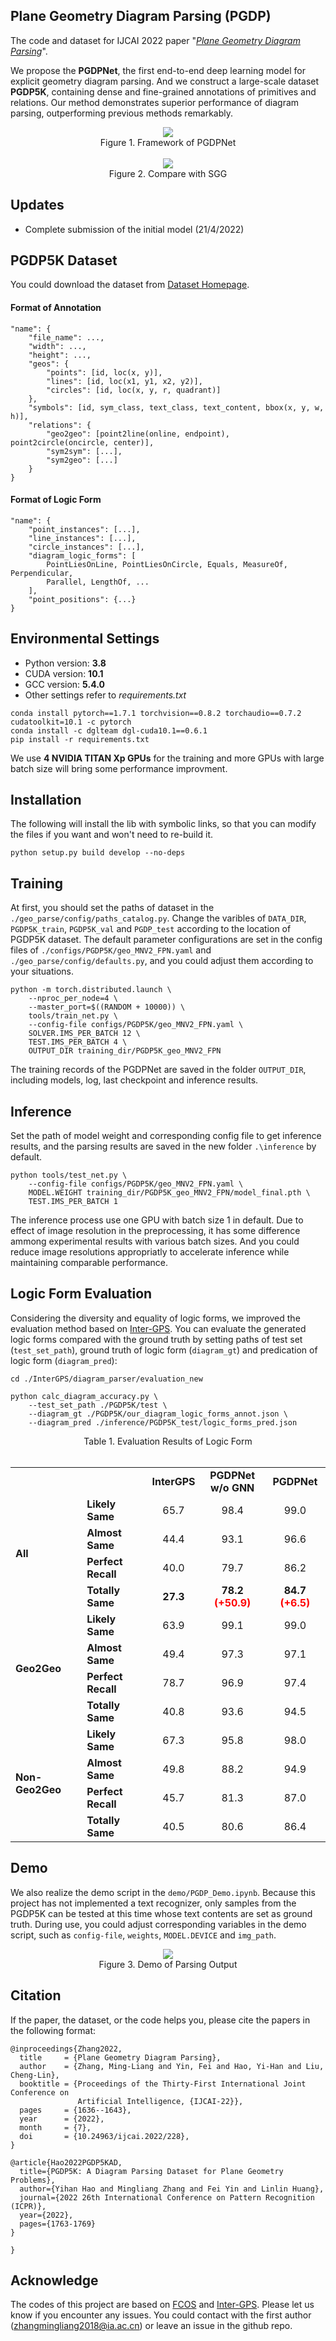 ## Plane Geometry Diagram Parsing (PGDP)

The code and dataset for IJCAI 2022 paper "[*Plane Geometry Diagram Parsing*](https://arxiv.org/pdf/2205.09363.pdf)".

We propose the **PGDPNet**, the first end-to-end deep learning model for explicit geometry diagram parsing. And we construct a large-scale dataset **PGDP5K**, containing dense and fine-grained annotations of primitives and relations. Our method demonstrates superior performance of diagram parsing, outperforming previous methods remarkably.
<div align=center>
	<img src="images/framework.png">
	
</div>
<div align=center>
	Figure 1. Framework of PGDPNet
</div>
</br>
<div align=center>
	<img src="images/compare.png">
</div>
<div align=center>
	Figure 2. Compare with SGG
</div>

## Updates

- Complete submission of the initial model (21/4/2022)

## PGDP5K Dataset
You could download the dataset from [Dataset Homepage](http://www.nlpr.ia.ac.cn/databases/CASIA-PGDP5K/index.html).

#### Format of Annotation
```
"name": {
    "file_name": ...,
    "width": ...,
    "height": ...,
    "geos": {
        "points": [id, loc(x, y)], 
        "lines": [id, loc(x1, y1, x2, y2)],
        "circles": [id, loc(x, y, r, quadrant)]           
    },
    "symbols": [id, sym_class, text_class, text_content, bbox(x, y, w, h)],
    "relations": {
        "geo2geo": [point2line(online, endpoint), point2circle(oncircle, center)],
        "sym2sym": [...],
        "sym2geo": [...]
    }
}
```
#### Format of Logic Form
```
"name": {
    "point_instances": [...],
    "line_instances": [...],
    "circle_instances": [...],
    "diagram_logic_forms": [
        PointLiesOnLine, PointLiesOnCircle, Equals, MeasureOf, Perpendicular, 
        Parallel, LengthOf, ...
    ],
    "point_positions": {...}
}
```
## Environmental Settings
- Python version: **3.8**
- CUDA version: **10.1**
- GCC version: **5.4.0**
- Other settings refer to *requirements.txt*
```
conda install pytorch==1.7.1 torchvision==0.8.2 torchaudio==0.7.2 cudatoolkit=10.1 -c pytorch
conda install -c dglteam dgl-cuda10.1==0.6.1
pip install -r requirements.txt
```

We use **4 NVIDIA TITAN Xp GPUs** for the training and more GPUs with large batch size will bring some performance improvment.

## Installation

The following will install the lib with symbolic links, so that you can modify the files if you want and won't need to re-build it.
```
python setup.py build develop --no-deps
```

## Training

At first, you should set the paths of dataset in the `./geo_parse/config/paths_catalog.py`. Change the varibles of `DATA_DIR`, `PGDP5K_train`, `PGDP5K_val` and `PGDP_test` according to the location of PGDP5K dataset. The default parameter configurations are set in the config files of `./configs/PGDP5K/geo_MNV2_FPN.yaml` and `./geo_parse/config/defaults.py`, and you could adjust them according to your situations.

```
python -m torch.distributed.launch \
    --nproc_per_node=4 \
    --master_port=$((RANDOM + 10000)) \
    tools/train_net.py \
    --config-file configs/PGDP5K/geo_MNV2_FPN.yaml \
    SOLVER.IMS_PER_BATCH 12 \
    TEST.IMS_PER_BATCH 4 \
    OUTPUT_DIR training_dir/PGDP5K_geo_MNV2_FPN
```
The training records of the PGDPNet are saved in the folder `OUTPUT_DIR`, including models, log, last checkpoint and inference results.  

## Inference

Set the path of model weight and corresponding config file to get inference results, and the parsing results are saved in the new folder `.\inference` by default.

```
python tools/test_net.py \
    --config-file configs/PGDP5K/geo_MNV2_FPN.yaml \
    MODEL.WEIGHT training_dir/PGDP5K_geo_MNV2_FPN/model_final.pth \
    TEST.IMS_PER_BATCH 1
```
The inference process use one GPU with batch size 1 in default. Due to effect of image resolution in the preprocessing, it has some difference ammong experimental results with various batch sizes. And you could reduce image resolutions appropriatly to accelerate inference while maintaining comparable performance.

## Logic Form Evaluation

Considering the diversity and equality of logic forms, we improved the evaluation method based on [Inter-GPS](https://github.com/lupantech/InterGPS). You can evaluate the generated logic forms compared with the ground truth by setting paths of test set (`test_set_path`), ground truth of logic form (`diagram_gt`) and predication of logic form (`diagram_pred`):

```
cd ./InterGPS/diagram_parser/evaluation_new
```
```
python calc_diagram_accuracy.py \ 
    --test_set_path ./PGDP5K/test \ 
    --diagram_gt ./PGDP5K/our_diagram_logic_forms_annot.json \ 
    --diagram_pred ./inference/PGDP5K_test/logic_forms_pred.json
```

<div align=center>
	Table 1. Evaluation Results of Logic Form
</div>
</br>
<table align="center">
	<tr>
        <td colspan="2"></td>
	    <td align="center"><b>InterGPS</b></td>
	    <td align="center"><b>PGDPNet<br>w/o GNN</b></td>
	    <td align="center"><b>PGDPNet</b></td>  
	</tr>
    <tr>
        <td rowspan="4"><b>All</b></td>
        <td><b>Likely Same</b></td>
	    <td align="center">65.7</td>
	    <td align="center">98.4</td>
	    <td align="center">99.0</td>  
	</tr>
    <tr>
        <td><b>Almost Same</b></td>
	    <td align="center">44.4</td>
	    <td align="center">93.1</td>
	    <td align="center">96.6</td>  
	</tr>
    <tr>
        <td><b>Perfect Recall</b></td>
	    <td align="center">40.0</td>
	    <td align="center">79.7</td>
	    <td align="center">86.2</td>  
	</tr>
    <tr>
        <td><b>Totally Same</b></td>
	    <td align="center"><b>27.3</b></td>
	    <td align="center"><b>78.2<font color='red'> (+50.9) </font></b></td>
	    <td align="center"><b>84.7<font color='red'> (+6.5) </font></b></td>  
	</tr>
      <tr>
        <td rowspan="4"><b>Geo2Geo</b></td>
        <td><b>Likely Same</b></td>
        <td align="center">63.9</td>
	    <td align="center">99.1</td>
	    <td align="center">99.0</td>
	</tr>
    <tr>
        <td><b>Almost Same</b></td>
        <td align="center">49.4</td>
	    <td align="center">97.3</td>
	    <td align="center">97.1</td>   
	</tr>
    <tr>
        <td><b>Perfect Recall</b></td>
	    <td align="center">78.7</td>
	    <td align="center">96.9</td>
	    <td align="center">97.4</td>  
	</tr>
    <tr>
        <td><b>Totally Same</b></td>
	    <td align="center">40.8</td>
	    <td align="center">93.6</td>
	    <td align="center">94.5</td>  
	</tr>
      <tr>
        <td rowspan="4"><b>Non-Geo2Geo</b></td>
        <td><b>Likely Same</b></td>
	    <td align="center">67.3</td>
	    <td align="center">95.8</td>
	    <td align="center">98.0</td>  
	</tr>
    <tr>
        <td><b>Almost Same</b></td>
	    <td align="center">49.8</td>
	    <td align="center">88.2</td>
	    <td align="center">94.9</td>  
	</tr>
    <tr>
        <td><b>Perfect Recall</b></td>
	    <td align="center">45.7</td>
	    <td align="center">81.3</td>
	    <td align="center">87.0</td>  
	</tr>
    <tr>
        <td><b>Totally Same</b></td>
	    <td align="center">40.5</td>
	    <td align="center">80.6</td>
	    <td align="center">86.4</td>  
	</tr>
</table>

## Demo
We also realize the demo script in the `demo/PGDP_Demo.ipynb`. Because this project has not implemented a text recognizer, only samples from the PGDP5K can be tested at this time whose text contents are set as ground truth. During use, you could adjust corresponding variables in the demo script, such as `config-file`, `weights`, `MODEL.DEVICE` and `img_path`.
<div align=center>
	<img src="images/demo.png">
</div>
<div align=center>
	Figure 3. Demo of Parsing Output
</div>

## Citation

If the paper, the dataset, or the code helps you, please cite the papers in the following format:
```
@inproceedings{Zhang2022,
  title     = {Plane Geometry Diagram Parsing},
  author    = {Zhang, Ming-Liang and Yin, Fei and Hao, Yi-Han and Liu, Cheng-Lin},
  booktitle = {Proceedings of the Thirty-First International Joint Conference on
               Artificial Intelligence, {IJCAI-22}},
  pages     = {1636--1643},
  year      = {2022},
  month     = {7},
  doi       = {10.24963/ijcai.2022/228},
}

@article{Hao2022PGDP5KAD,
  title={PGDP5K: A Diagram Parsing Dataset for Plane Geometry Problems},
  author={Yihan Hao and Mingliang Zhang and Fei Yin and Linlin Huang},
  journal={2022 26th International Conference on Pattern Recognition (ICPR)},
  year={2022},
  pages={1763-1769}
}

}
```


## Acknowledge
The codes of this project are based on [FCOS](https://github.com/tianzhi0549/FCOS/) and [Inter-GPS](https://github.com/lupantech/InterGPS). Please let us know if you encounter any issues. You could contact with the first author (zhangmingliang2018@ia.ac.cn) or leave an issue in the github repo.
